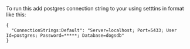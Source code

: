 To run this add postgres connection string to your using setttins in format like this:
```
{
  "ConnectionStrings:Default": "Server=localhost; Port=5433; User Id=postgres; Password=*****; Database=dogsdb"
}
```
